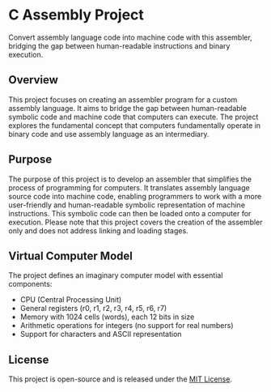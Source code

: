 # C Assembly Project
Convert assembly language code into machine code with this assembler, bridging the gap between human-readable instructions and binary execution.

## Overview

This project focuses on creating an assembler program for a custom assembly language. It aims to bridge the gap between human-readable symbolic code and machine code that computers can execute. The project explores the fundamental concept that computers fundamentally operate in binary code and use assembly language as an intermediary.

## Purpose

The purpose of this project is to develop an assembler that simplifies the process of programming for computers. It translates assembly language source code into machine code, enabling programmers to work with a more user-friendly and human-readable symbolic representation of machine instructions. This symbolic code can then be loaded onto a computer for execution. Please note that this project covers the creation of the assembler only and does not address linking and loading stages.

## Virtual Computer Model

The project defines an imaginary computer model with essential components:

- CPU (Central Processing Unit)
- General registers (r0, r1, r2, r3, r4, r5, r6, r7)
- Memory with 1024 cells (words), each 12 bits in size
- Arithmetic operations for integers (no support for real numbers)
- Support for characters and ASCII representation

## License

This project is open-source and is released under the [MIT License](LICENSE).

